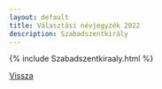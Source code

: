 ```yaml
---
layout: default
title: Választási névjegyzék 2022
description: Szabadszentkirály
---
```


{% include Szabadszentkiraaly.html %}

[Vissza](./)
